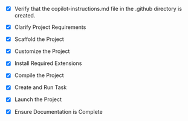 <!-- Use this file to provide workspace-specific custom instructions to Copilot. For more details, visit https://code.visualstudio.com/docs/copilot/copilot-customization#_use-a-githubcopilotinstructionsmd-file -->
- [x] Verify that the copilot-instructions.md file in the .github directory is created.

- [x] Clarify Project Requirements
	<!-- VSCode extension for Diablo 2 modding with TypeScript, featuring file comparison, dataset management, and TXT file editing capabilities -->

- [x] Scaffold the Project
	<!-- Create VS Code extension project structure - COMPLETED -->

- [x] Customize the Project
	<!-- Implement D2 modding features: dataset management, file comparison, editing tools, and advanced modding aids - COMPLETED -->

- [x] Install Required Extensions
	<!-- No specific extensions required for this project - COMPLETED -->

- [x] Compile the Project
	<!-- Build and validate the extension - COMPLETED successfully -->

- [x] Create and Run Task
	<!-- Tasks already configured in .vscode/tasks.json - COMPLETED -->

- [x] Launch the Project
	<!-- Extension is ready to launch - press F5 or use "Run Extension" configuration -->

- [x] Ensure Documentation is Complete
	<!-- README.md and copilot-instructions.md completed with comprehensive project information -->
